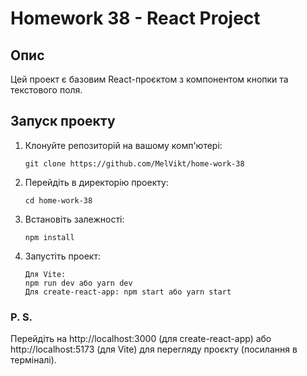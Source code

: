 # Homework 38 - React Project

## Опис
Цей проект є базовим React-проєктом з компонентом кнопки та текстового поля.

## Запуск проекту

1. Клонуйте репозиторій на вашому комп'ютері:
   ```
   git clone https://github.com/MelVikt/home-work-38

2. Перейдіть в директорію проекту:
   ```
   cd home-work-38

3. Встановіть залежності:
   ```
   npm install

4. Запустіть проект:
   ```
   Для Vite: 
   npm run dev або yarn dev
   Для create-react-app: npm start або yarn start

### P. S.
Перейдіть на http://localhost:3000 (для create-react-app) або http://localhost:5173 (для Vite) для перегляду проєкту (посилання в терміналі).
